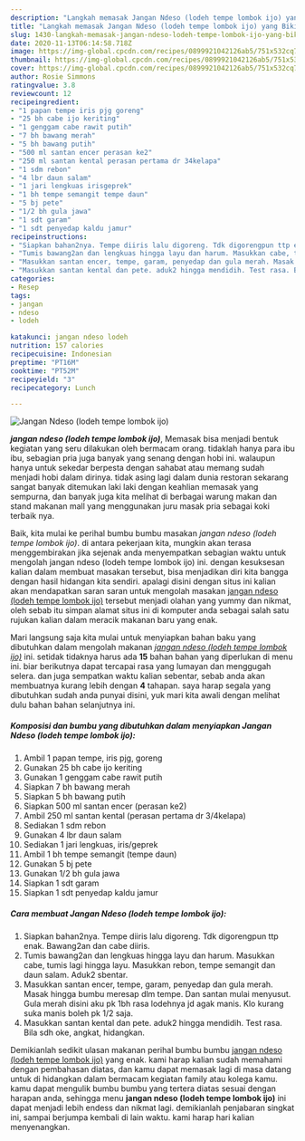 ```yaml
---
description: "Langkah memasak Jangan Ndeso (lodeh tempe lombok ijo) yang Bikin Ngiler"
title: "Langkah memasak Jangan Ndeso (lodeh tempe lombok ijo) yang Bikin Ngiler"
slug: 1430-langkah-memasak-jangan-ndeso-lodeh-tempe-lombok-ijo-yang-bikin-ngiler
date: 2020-11-13T06:14:58.718Z
image: https://img-global.cpcdn.com/recipes/0899921042126ab5/751x532cq70/jangan-ndeso-lodeh-tempe-lombok-ijo-foto-resep-utama.jpg
thumbnail: https://img-global.cpcdn.com/recipes/0899921042126ab5/751x532cq70/jangan-ndeso-lodeh-tempe-lombok-ijo-foto-resep-utama.jpg
cover: https://img-global.cpcdn.com/recipes/0899921042126ab5/751x532cq70/jangan-ndeso-lodeh-tempe-lombok-ijo-foto-resep-utama.jpg
author: Rosie Simmons
ratingvalue: 3.8
reviewcount: 12
recipeingredient:
- "1 papan tempe iris pjg goreng"
- "25 bh cabe ijo keriting"
- "1 genggam cabe rawit putih"
- "7 bh bawang merah"
- "5 bh bawang putih"
- "500 ml santan encer perasan ke2"
- "250 ml santan kental perasan pertama dr 34kelapa"
- "1 sdm rebon"
- "4 lbr daun salam"
- "1 jari lengkuas irisgeprek"
- "1 bh tempe semangit tempe daun"
- "5 bj pete"
- "1/2 bh gula jawa"
- "1 sdt garam"
- "1 sdt penyedap kaldu jamur"
recipeinstructions:
- "Siapkan bahan2nya. Tempe diiris lalu digoreng. Tdk digorengpun ttp enak. Bawang2an dan cabe diiris."
- "Tumis bawang2an dan lengkuas hingga layu dan harum. Masukkan cabe, tumis lagi hingga layu. Masukkan rebon, tempe semangit dan daun salam. Aduk2 sbentar."
- "Masukkan santan encer, tempe, garam, penyedap dan gula merah. Masak hingga bumbu meresap dlm tempe. Dan santan mulai menyusut. Gula merah disini aku pk 1bh rasa lodehnya jd agak manis. Klo kurang suka manis boleh pk 1/2 saja."
- "Masukkan santan kental dan pete. aduk2 hingga mendidih. Test rasa. Bila sdh oke, angkat, hidangkan."
categories:
- Resep
tags:
- jangan
- ndeso
- lodeh

katakunci: jangan ndeso lodeh 
nutrition: 157 calories
recipecuisine: Indonesian
preptime: "PT16M"
cooktime: "PT52M"
recipeyield: "3"
recipecategory: Lunch

---
```



![Jangan Ndeso (lodeh tempe lombok ijo)](https://img-global.cpcdn.com/recipes/0899921042126ab5/751x532cq70/jangan-ndeso-lodeh-tempe-lombok-ijo-foto-resep-utama.jpg)

<b><i>jangan ndeso (lodeh tempe lombok ijo)</i></b>, Memasak bisa menjadi bentuk kegiatan yang seru dilakukan oleh bermacam orang. tidaklah hanya para ibu ibu, sebagian pria juga banyak yang senang dengan hobi ini. walaupun hanya untuk sekedar berpesta dengan sahabat atau memang sudah menjadi hobi dalam dirinya. tidak asing lagi dalam dunia restoran sekarang sangat banyak ditemukan laki laki dengan keahlian memasak yang sempurna, dan banyak juga kita melihat di berbagai warung makan dan stand makanan mall yang menggunakan juru masak pria sebagai koki terbaik nya.



Baik, kita mulai ke perihal bumbu bumbu masakan <i>jangan ndeso (lodeh tempe lombok ijo)</i>. di antara pekerjaan kita, mungkin akan terasa menggembirakan jika sejenak anda menyempatkan sebagian waktu untuk mengolah jangan ndeso (lodeh tempe lombok ijo) ini. dengan kesuksesan kalian dalam membuat masakan tersebut, bisa menjadikan diri kita bangga dengan hasil hidangan kita sendiri. apalagi disini dengan situs ini kalian akan mendapatkan saran saran untuk mengolah masakan <u>jangan ndeso (lodeh tempe lombok ijo)</u> tersebut menjadi olahan yang yummy dan nikmat, oleh sebab itu simpan alamat situs ini di komputer anda sebagai salah satu rujukan kalian dalam meracik makanan baru yang enak.


Mari langsung saja kita mulai untuk menyiapkan bahan baku yang dibutuhkan dalam mengolah makanan <u><i>jangan ndeso (lodeh tempe lombok ijo)</i></u> ini. setidak tidaknya harus ada <b>15</b> bahan bahan yang diperlukan di menu ini. biar berikutnya dapat tercapai rasa yang lumayan dan menggugah selera. dan juga sempatkan waktu kalian sebentar, sebab anda akan membuatnya kurang lebih dengan <b>4</b> tahapan. saya harap segala yang dibutuhkan sudah anda punyai disini, yuk mari kita awali dengan melihat dulu bahan bahan selanjutnya ini.

<!--inarticleads1-->

##### Komposisi dan bumbu yang dibutuhkan dalam menyiapkan Jangan Ndeso (lodeh tempe lombok ijo):

1. Ambil 1 papan tempe, iris pjg, goreng
1. Gunakan 25 bh cabe ijo keriting
1. Gunakan 1 genggam cabe rawit putih
1. Siapkan 7 bh bawang merah
1. Siapkan 5 bh bawang putih
1. Siapkan 500 ml santan encer (perasan ke2)
1. Ambil 250 ml santan kental (perasan pertama dr 3/4kelapa)
1. Sediakan 1 sdm rebon
1. Gunakan 4 lbr daun salam
1. Sediakan 1 jari lengkuas, iris/geprek
1. Ambil 1 bh tempe semangit (tempe daun)
1. Gunakan 5 bj pete
1. Gunakan 1/2 bh gula jawa
1. Siapkan 1 sdt garam
1. Siapkan 1 sdt penyedap kaldu jamur




<!--inarticleads2-->

##### Cara membuat Jangan Ndeso (lodeh tempe lombok ijo):

1. Siapkan bahan2nya. Tempe diiris lalu digoreng. Tdk digorengpun ttp enak. Bawang2an dan cabe diiris.
1. Tumis bawang2an dan lengkuas hingga layu dan harum. Masukkan cabe, tumis lagi hingga layu. Masukkan rebon, tempe semangit dan daun salam. Aduk2 sbentar.
1. Masukkan santan encer, tempe, garam, penyedap dan gula merah. Masak hingga bumbu meresap dlm tempe. Dan santan mulai menyusut. Gula merah disini aku pk 1bh rasa lodehnya jd agak manis. Klo kurang suka manis boleh pk 1/2 saja.
1. Masukkan santan kental dan pete. aduk2 hingga mendidih. Test rasa. Bila sdh oke, angkat, hidangkan.




Demikianlah sedikit ulasan makanan perihal bumbu bumbu <u>jangan ndeso (lodeh tempe lombok ijo)</u> yang enak. kami harap kalian sudah memahami dengan pembahasan diatas, dan kamu dapat memasak lagi di masa datang untuk di hidangkan dalam bermacam kegiatan family atau kolega kamu. kamu dapat mengulik bumbu bumbu yang tertera diatas sesuai dengan harapan anda, sehingga menu <b>jangan ndeso (lodeh tempe lombok ijo)</b> ini dapat menjadi lebih endess dan nikmat lagi. demikianlah penjabaran singkat ini, sampai berjumpa kembali di lain waktu. kami harap hari kalian menyenangkan.
